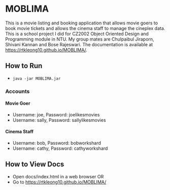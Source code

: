 # MOBLIMA
This is a movie listing and booking application that allows movie goers to book movie tickets and allows the cinema staff to manage the cineplex data. This is a school project I did for CZ2002 Object Oriented Design and Programming module in NTU. My group mates are Chulpaibul Jiraporn, Shivani Kannan and Bose Rajeswari. The documentation is available at https://rtkleong10.github.io/MOBLIMA/.

## How to Run
- `java -jar MOBLIMA.jar`

### Accounts
#### Movie Goer
- Username: joe, Password: joelikesmovies
- Username: sally, Password: sallylikesmovies

#### Cinema Staff
- Username: bob, Password: bobworkshard
- Username: cathy, Password: cathyworkshard

## How to View Docs
- Open docs/index.html in a web browser OR
- Go to https://rtkleong10.github.io/MOBLIMA/

